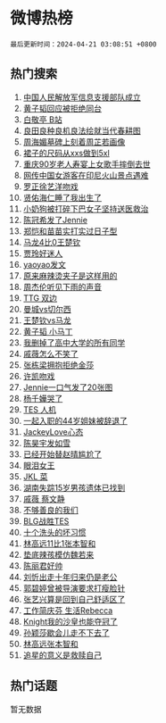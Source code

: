 # 微博热榜

`最后更新时间：2024-04-21 03:08:51 +0800`

## 热门搜索

1. [中国人民解放军信息支援部队成立](https://m.weibo.cn/search?containerid=100103type%3D1%26t%3D10%26q%3D%23%E4%B8%AD%E5%9B%BD%E4%BA%BA%E6%B0%91%E8%A7%A3%E6%94%BE%E5%86%9B%E4%BF%A1%E6%81%AF%E6%94%AF%E6%8F%B4%E9%83%A8%E9%98%9F%E6%88%90%E7%AB%8B%23&stream_entry_id=51&isnewpage=1&extparam=seat%3D1%26q%3D%2523%25E4%25B8%25AD%25E5%259B%25BD%25E4%25BA%25BA%25E6%25B0%2591%25E8%25A7%25A3%25E6%2594%25BE%25E5%2586%259B%25E4%25BF%25A1%25E6%2581%25AF%25E6%2594%25AF%25E6%258F%25B4%25E9%2583%25A8%25E9%2598%259F%25E6%2588%2590%25E7%25AB%258B%2523%26c_type%3D51%26dgr%3D0%26cate%3D10103%26pos%3D0%26filter_type%3Drealtimehot%26stream_entry_id%3D51%26display_time%3D1713640130%26pre_seqid%3D17136401305760213996)
1. [黄子韬回应被拒绝同台](https://m.weibo.cn/search?containerid=100103type%3D1%26t%3D10%26q%3D%23%E9%BB%84%E5%AD%90%E9%9F%AC%E5%9B%9E%E5%BA%94%E8%A2%AB%E6%8B%92%E7%BB%9D%E5%90%8C%E5%8F%B0%23&stream_entry_id=31&isnewpage=1&extparam=seat%3D1%26q%3D%2523%25E9%25BB%2584%25E5%25AD%2590%25E9%259F%25AC%25E5%259B%259E%25E5%25BA%2594%25E8%25A2%25AB%25E6%258B%2592%25E7%25BB%259D%25E5%2590%258C%25E5%258F%25B0%2523%26c_type%3D31%26band_rank%3D1%26cate%3D5001%26flag%3D2%26filter_type%3Drealtimehot%26stream_entry_id%3D31%26pos%3D0%26realpos%3D1%26dgr%3D0%26lcate%3D5001%26display_time%3D1713640130%26pre_seqid%3D17136401305760213996)
1. [白敬亭 B站](https://m.weibo.cn/search?containerid=100103type%3D1%26t%3D10%26q%3D%E7%99%BD%E6%95%AC%E4%BA%AD+B%E7%AB%99&stream_entry_id=31&isnewpage=1&extparam=seat%3D1%26q%3D%25E7%2599%25BD%25E6%2595%25AC%25E4%25BA%25AD%2520B%25E7%25AB%2599%26c_type%3D31%26band_rank%3D2%26cate%3D5001%26flag%3D2%26filter_type%3Drealtimehot%26stream_entry_id%3D31%26pos%3D1%26realpos%3D2%26dgr%3D0%26lcate%3D5001%26display_time%3D1713640130%26pre_seqid%3D17136401305760213996)
1. [良田良种良机良法绘就当代春耕图](https://m.weibo.cn/search?containerid=100103type%3D1%26t%3D10%26q%3D%23%E8%89%AF%E7%94%B0%E8%89%AF%E7%A7%8D%E8%89%AF%E6%9C%BA%E8%89%AF%E6%B3%95%E7%BB%98%E5%B0%B1%E5%BD%93%E4%BB%A3%E6%98%A5%E8%80%95%E5%9B%BE%23&stream_entry_id=31&isnewpage=1&extparam=seat%3D1%26q%3D%2523%25E8%2589%25AF%25E7%2594%25B0%25E8%2589%25AF%25E7%25A7%258D%25E8%2589%25AF%25E6%259C%25BA%25E8%2589%25AF%25E6%25B3%2595%25E7%25BB%2598%25E5%25B0%25B1%25E5%25BD%2593%25E4%25BB%25A3%25E6%2598%25A5%25E8%2580%2595%25E5%259B%25BE%2523%26c_type%3D31%26band_rank%3D3%26cate%3D5001%26flag%3D0%26filter_type%3Drealtimehot%26stream_entry_id%3D31%26pos%3D2%26realpos%3D3%26dgr%3D0%26lcate%3D5001%26display_time%3D1713640130%26pre_seqid%3D17136401305760213996)
1. [周海媚墓碑上刻着周芷若画像](https://m.weibo.cn/search?containerid=100103type%3D1%26t%3D10%26q%3D%23%E5%91%A8%E6%B5%B7%E5%AA%9A%E5%A2%93%E7%A2%91%E4%B8%8A%E5%88%BB%E7%9D%80%E5%91%A8%E8%8A%B7%E8%8B%A5%E7%94%BB%E5%83%8F%23&stream_entry_id=31&isnewpage=1&extparam=seat%3D1%26q%3D%2523%25E5%2591%25A8%25E6%25B5%25B7%25E5%25AA%259A%25E5%25A2%2593%25E7%25A2%2591%25E4%25B8%258A%25E5%2588%25BB%25E7%259D%2580%25E5%2591%25A8%25E8%258A%25B7%25E8%258B%25A5%25E7%2594%25BB%25E5%2583%258F%2523%26c_type%3D31%26band_rank%3D4%26cate%3D5001%26flag%3D2%26filter_type%3Drealtimehot%26stream_entry_id%3D31%26pos%3D3%26realpos%3D4%26dgr%3D0%26lcate%3D5001%26display_time%3D1713640130%26pre_seqid%3D17136401305760213996)
1. [裙子的尺码从xxs做到5xl](https://m.weibo.cn/search?containerid=100103type%3D1%26t%3D10%26q%3D%E8%A3%99%E5%AD%90%E7%9A%84%E5%B0%BA%E7%A0%81%E4%BB%8Exxs%E5%81%9A%E5%88%B05xl&stream_entry_id=31&isnewpage=1&extparam=seat%3D1%26q%3D%25E8%25A3%2599%25E5%25AD%2590%25E7%259A%2584%25E5%25B0%25BA%25E7%25A0%2581%25E4%25BB%258Exxs%25E5%2581%259A%25E5%2588%25B05xl%26c_type%3D31%26band_rank%3D5%26cate%3D5001%26flag%3D2%26filter_type%3Drealtimehot%26stream_entry_id%3D31%26pos%3D4%26realpos%3D5%26dgr%3D0%26lcate%3D5001%26display_time%3D1713640130%26pre_seqid%3D17136401305760213996)
1. [重庆90岁老人寿宴上女歌手摔倒去世](https://m.weibo.cn/search?containerid=100103type%3D1%26t%3D10%26q%3D%23%E9%87%8D%E5%BA%8690%E5%B2%81%E8%80%81%E4%BA%BA%E5%AF%BF%E5%AE%B4%E4%B8%8A%E5%A5%B3%E6%AD%8C%E6%89%8B%E6%91%94%E5%80%92%E5%8E%BB%E4%B8%96%23&stream_entry_id=31&isnewpage=1&extparam=seat%3D1%26q%3D%2523%25E9%2587%258D%25E5%25BA%258690%25E5%25B2%2581%25E8%2580%2581%25E4%25BA%25BA%25E5%25AF%25BF%25E5%25AE%25B4%25E4%25B8%258A%25E5%25A5%25B3%25E6%25AD%258C%25E6%2589%258B%25E6%2591%2594%25E5%2580%2592%25E5%258E%25BB%25E4%25B8%2596%2523%26c_type%3D31%26band_rank%3D6%26cate%3D5001%26flag%3D2%26filter_type%3Drealtimehot%26stream_entry_id%3D31%26pos%3D5%26realpos%3D6%26dgr%3D0%26lcate%3D5001%26display_time%3D1713640130%26pre_seqid%3D17136401305760213996)
1. [网传中国女游客在印尼火山景点遇难](https://m.weibo.cn/search?containerid=100103type%3D1%26t%3D10%26q%3D%23%E7%BD%91%E4%BC%A0%E4%B8%AD%E5%9B%BD%E5%A5%B3%E6%B8%B8%E5%AE%A2%E5%9C%A8%E5%8D%B0%E5%B0%BC%E7%81%AB%E5%B1%B1%E6%99%AF%E7%82%B9%E9%81%87%E9%9A%BE%23&stream_entry_id=31&isnewpage=1&extparam=seat%3D1%26q%3D%2523%25E7%25BD%2591%25E4%25BC%25A0%25E4%25B8%25AD%25E5%259B%25BD%25E5%25A5%25B3%25E6%25B8%25B8%25E5%25AE%25A2%25E5%259C%25A8%25E5%258D%25B0%25E5%25B0%25BC%25E7%2581%25AB%25E5%25B1%25B1%25E6%2599%25AF%25E7%2582%25B9%25E9%2581%2587%25E9%259A%25BE%2523%26c_type%3D31%26band_rank%3D7%26cate%3D5001%26flag%3D0%26filter_type%3Drealtimehot%26stream_entry_id%3D31%26pos%3D6%26realpos%3D7%26dgr%3D0%26lcate%3D5001%26display_time%3D1713640130%26pre_seqid%3D17136401305760213996)
1. [罗正徐艺洋吻戏](https://m.weibo.cn/search?containerid=100103type%3D1%26t%3D10%26q%3D%23%E7%BD%97%E6%AD%A3%E5%BE%90%E8%89%BA%E6%B4%8B%E5%90%BB%E6%88%8F%23&stream_entry_id=31&isnewpage=1&extparam=seat%3D1%26q%3D%2523%25E7%25BD%2597%25E6%25AD%25A3%25E5%25BE%2590%25E8%2589%25BA%25E6%25B4%258B%25E5%2590%25BB%25E6%2588%258F%2523%26c_type%3D31%26band_rank%3D8%26cate%3D5001%26flag%3D2%26filter_type%3Drealtimehot%26stream_entry_id%3D31%26pos%3D7%26realpos%3D8%26dgr%3D0%26lcate%3D5001%26display_time%3D1713640130%26pre_seqid%3D17136401305760213996)
1. [贤佑海仁睡了我出生了](https://m.weibo.cn/search?containerid=100103type%3D1%26t%3D10%26q%3D%23%E8%B4%A4%E4%BD%91%E6%B5%B7%E4%BB%81%E7%9D%A1%E4%BA%86%E6%88%91%E5%87%BA%E7%94%9F%E4%BA%86%23&stream_entry_id=31&isnewpage=1&extparam=seat%3D1%26q%3D%2523%25E8%25B4%25A4%25E4%25BD%2591%25E6%25B5%25B7%25E4%25BB%2581%25E7%259D%25A1%25E4%25BA%2586%25E6%2588%2591%25E5%2587%25BA%25E7%2594%259F%25E4%25BA%2586%2523%26c_type%3D31%26band_rank%3D9%26cate%3D5001%26flag%3D0%26filter_type%3Drealtimehot%26stream_entry_id%3D31%26pos%3D8%26realpos%3D9%26dgr%3D0%26lcate%3D5001%26display_time%3D1713640130%26pre_seqid%3D17136401305760213996)
1. [小奶狗被打碎下巴女子坚持送医救治](https://m.weibo.cn/search?containerid=100103type%3D1%26t%3D10%26q%3D%23%E5%B0%8F%E5%A5%B6%E7%8B%97%E8%A2%AB%E6%89%93%E7%A2%8E%E4%B8%8B%E5%B7%B4%E5%A5%B3%E5%AD%90%E5%9D%9A%E6%8C%81%E9%80%81%E5%8C%BB%E6%95%91%E6%B2%BB%23&stream_entry_id=31&isnewpage=1&extparam=seat%3D1%26q%3D%2523%25E5%25B0%258F%25E5%25A5%25B6%25E7%258B%2597%25E8%25A2%25AB%25E6%2589%2593%25E7%25A2%258E%25E4%25B8%258B%25E5%25B7%25B4%25E5%25A5%25B3%25E5%25AD%2590%25E5%259D%259A%25E6%258C%2581%25E9%2580%2581%25E5%258C%25BB%25E6%2595%2591%25E6%25B2%25BB%2523%26c_type%3D31%26band_rank%3D10%26cate%3D5001%26flag%3D32768%26filter_type%3Drealtimehot%26stream_entry_id%3D31%26pos%3D9%26realpos%3D10%26dgr%3D0%26lcate%3D5001%26display_time%3D1713640130%26pre_seqid%3D17136401305760213996)
1. [陈冠希发了Jennie](https://m.weibo.cn/search?containerid=100103type%3D1%26t%3D10%26q%3D%23%E9%99%88%E5%86%A0%E5%B8%8C%E5%8F%91%E4%BA%86Jennie%23&stream_entry_id=31&isnewpage=1&extparam=seat%3D1%26q%3D%2523%25E9%2599%2588%25E5%2586%25A0%25E5%25B8%258C%25E5%258F%2591%25E4%25BA%2586Jennie%2523%26c_type%3D31%26band_rank%3D11%26cate%3D5001%26flag%3D2%26filter_type%3Drealtimehot%26stream_entry_id%3D31%26pos%3D10%26realpos%3D11%26dgr%3D0%26lcate%3D5001%26display_time%3D1713640130%26pre_seqid%3D17136401305760213996)
1. [郑恺和苗苗实打实过日子型](https://m.weibo.cn/search?containerid=100103type%3D1%26t%3D10%26q%3D%23%E9%83%91%E6%81%BA%E5%92%8C%E8%8B%97%E8%8B%97%E5%AE%9E%E6%89%93%E5%AE%9E%E8%BF%87%E6%97%A5%E5%AD%90%E5%9E%8B%23&stream_entry_id=31&isnewpage=1&extparam=seat%3D1%26q%3D%2523%25E9%2583%2591%25E6%2581%25BA%25E5%2592%258C%25E8%258B%2597%25E8%258B%2597%25E5%25AE%259E%25E6%2589%2593%25E5%25AE%259E%25E8%25BF%2587%25E6%2597%25A5%25E5%25AD%2590%25E5%259E%258B%2523%26c_type%3D31%26band_rank%3D12%26cate%3D5001%26flag%3D2%26filter_type%3Drealtimehot%26stream_entry_id%3D31%26pos%3D11%26realpos%3D12%26dgr%3D0%26lcate%3D5001%26display_time%3D1713640130%26pre_seqid%3D17136401305760213996)
1. [马龙4比0王楚钦](https://m.weibo.cn/search?containerid=100103type%3D1%26t%3D10%26q%3D%23%E9%A9%AC%E9%BE%994%E6%AF%940%E7%8E%8B%E6%A5%9A%E9%92%A6%23&stream_entry_id=31&isnewpage=1&extparam=seat%3D1%26q%3D%2523%25E9%25A9%25AC%25E9%25BE%25994%25E6%25AF%25940%25E7%258E%258B%25E6%25A5%259A%25E9%2592%25A6%2523%26c_type%3D31%26band_rank%3D13%26cate%3D5001%26flag%3D0%26filter_type%3Drealtimehot%26stream_entry_id%3D31%26pos%3D12%26realpos%3D13%26dgr%3D0%26lcate%3D5001%26display_time%3D1713640130%26pre_seqid%3D17136401305760213996)
1. [贾玲好迷人](https://m.weibo.cn/search?containerid=100103type%3D1%26t%3D10%26q%3D%E8%B4%BE%E7%8E%B2%E5%A5%BD%E8%BF%B7%E4%BA%BA&stream_entry_id=31&isnewpage=1&extparam=seat%3D1%26q%3D%25E8%25B4%25BE%25E7%258E%25B2%25E5%25A5%25BD%25E8%25BF%25B7%25E4%25BA%25BA%26c_type%3D31%26band_rank%3D14%26cate%3D5001%26flag%3D2%26filter_type%3Drealtimehot%26stream_entry_id%3D31%26pos%3D13%26realpos%3D14%26dgr%3D0%26lcate%3D5001%26display_time%3D1713640130%26pre_seqid%3D17136401305760213996)
1. [yaoyao发文](https://m.weibo.cn/search?containerid=100103type%3D1%26t%3D10%26q%3Dyaoyao%E5%8F%91%E6%96%87&stream_entry_id=31&isnewpage=1&extparam=seat%3D1%26q%3Dyaoyao%25E5%258F%2591%25E6%2596%2587%26c_type%3D31%26band_rank%3D15%26cate%3D5001%26flag%3D0%26filter_type%3Drealtimehot%26stream_entry_id%3D31%26pos%3D14%26realpos%3D15%26dgr%3D0%26lcate%3D5001%26display_time%3D1713640130%26pre_seqid%3D17136401305760213996)
1. [原来麻辣烫夹子是这样用的](https://m.weibo.cn/search?containerid=100103type%3D1%26t%3D10%26q%3D%23%E5%8E%9F%E6%9D%A5%E9%BA%BB%E8%BE%A3%E7%83%AB%E5%A4%B9%E5%AD%90%E6%98%AF%E8%BF%99%E6%A0%B7%E7%94%A8%E7%9A%84%23&stream_entry_id=31&isnewpage=1&extparam=seat%3D1%26q%3D%2523%25E5%258E%259F%25E6%259D%25A5%25E9%25BA%25BB%25E8%25BE%25A3%25E7%2583%25AB%25E5%25A4%25B9%25E5%25AD%2590%25E6%2598%25AF%25E8%25BF%2599%25E6%25A0%25B7%25E7%2594%25A8%25E7%259A%2584%2523%26c_type%3D31%26band_rank%3D16%26cate%3D5001%26flag%3D2%26filter_type%3Drealtimehot%26stream_entry_id%3D31%26pos%3D15%26realpos%3D16%26dgr%3D0%26lcate%3D5001%26display_time%3D1713640130%26pre_seqid%3D17136401305760213996)
1. [周杰伦听见下雨的声音](https://m.weibo.cn/search?containerid=100103type%3D1%26t%3D10%26q%3D%E5%91%A8%E6%9D%B0%E4%BC%A6%E5%90%AC%E8%A7%81%E4%B8%8B%E9%9B%A8%E7%9A%84%E5%A3%B0%E9%9F%B3&stream_entry_id=31&isnewpage=1&extparam=seat%3D1%26q%3D%25E5%2591%25A8%25E6%259D%25B0%25E4%25BC%25A6%25E5%2590%25AC%25E8%25A7%2581%25E4%25B8%258B%25E9%259B%25A8%25E7%259A%2584%25E5%25A3%25B0%25E9%259F%25B3%26c_type%3D31%26band_rank%3D17%26cate%3D5001%26flag%3D0%26filter_type%3Drealtimehot%26stream_entry_id%3D31%26pos%3D16%26realpos%3D17%26dgr%3D0%26lcate%3D5001%26display_time%3D1713640130%26pre_seqid%3D17136401305760213996)
1. [TTG 双边](https://m.weibo.cn/search?containerid=100103type%3D1%26t%3D10%26q%3DTTG+%E5%8F%8C%E8%BE%B9&stream_entry_id=31&isnewpage=1&extparam=seat%3D1%26q%3DTTG%2520%25E5%258F%258C%25E8%25BE%25B9%26c_type%3D31%26band_rank%3D18%26cate%3D5001%26flag%3D0%26filter_type%3Drealtimehot%26stream_entry_id%3D31%26pos%3D17%26realpos%3D18%26dgr%3D0%26lcate%3D5001%26display_time%3D1713640130%26pre_seqid%3D17136401305760213996)
1. [曼城vs切尔西](https://m.weibo.cn/search?containerid=100103type%3D1%26t%3D10%26q%3D%23%E6%9B%BC%E5%9F%8Evs%E5%88%87%E5%B0%94%E8%A5%BF%23&stream_entry_id=31&isnewpage=1&extparam=seat%3D1%26q%3D%2523%25E6%259B%25BC%25E5%259F%258Evs%25E5%2588%2587%25E5%25B0%2594%25E8%25A5%25BF%2523%26c_type%3D31%26band_rank%3D19%26cate%3D5001%26flag%3D0%26filter_type%3Drealtimehot%26stream_entry_id%3D31%26pos%3D18%26realpos%3D19%26dgr%3D0%26lcate%3D5001%26display_time%3D1713640130%26pre_seqid%3D17136401305760213996)
1. [王楚钦vs马龙](https://m.weibo.cn/search?containerid=100103type%3D1%26t%3D10%26q%3D%23%E7%8E%8B%E6%A5%9A%E9%92%A6vs%E9%A9%AC%E9%BE%99%23&stream_entry_id=31&isnewpage=1&extparam=seat%3D1%26q%3D%2523%25E7%258E%258B%25E6%25A5%259A%25E9%2592%25A6vs%25E9%25A9%25AC%25E9%25BE%2599%2523%26c_type%3D31%26band_rank%3D20%26cate%3D5001%26flag%3D0%26filter_type%3Drealtimehot%26stream_entry_id%3D31%26pos%3D19%26realpos%3D20%26dgr%3D0%26lcate%3D5001%26display_time%3D1713640130%26pre_seqid%3D17136401305760213996)
1. [黄子韬 小马丁](https://m.weibo.cn/search?containerid=100103type%3D1%26t%3D10%26q%3D%E9%BB%84%E5%AD%90%E9%9F%AC+%E5%B0%8F%E9%A9%AC%E4%B8%81&stream_entry_id=31&isnewpage=1&extparam=seat%3D1%26q%3D%25E9%25BB%2584%25E5%25AD%2590%25E9%259F%25AC%2520%25E5%25B0%258F%25E9%25A9%25AC%25E4%25B8%2581%26c_type%3D31%26band_rank%3D21%26cate%3D5001%26flag%3D2%26filter_type%3Drealtimehot%26stream_entry_id%3D31%26pos%3D20%26realpos%3D21%26dgr%3D0%26lcate%3D5001%26display_time%3D1713640130%26pre_seqid%3D17136401305760213996)
1. [我删掉了高中大学的所有同学](https://m.weibo.cn/search?containerid=100103type%3D1%26t%3D10%26q%3D%23%E6%88%91%E5%88%A0%E6%8E%89%E4%BA%86%E9%AB%98%E4%B8%AD%E5%A4%A7%E5%AD%A6%E7%9A%84%E6%89%80%E6%9C%89%E5%90%8C%E5%AD%A6%23&stream_entry_id=31&isnewpage=1&extparam=seat%3D1%26q%3D%2523%25E6%2588%2591%25E5%2588%25A0%25E6%258E%2589%25E4%25BA%2586%25E9%25AB%2598%25E4%25B8%25AD%25E5%25A4%25A7%25E5%25AD%25A6%25E7%259A%2584%25E6%2589%2580%25E6%259C%2589%25E5%2590%258C%25E5%25AD%25A6%2523%26c_type%3D31%26band_rank%3D22%26cate%3D5001%26flag%3D0%26filter_type%3Drealtimehot%26stream_entry_id%3D31%26pos%3D21%26realpos%3D22%26dgr%3D0%26lcate%3D5001%26display_time%3D1713640130%26pre_seqid%3D17136401305760213996)
1. [戚薇怎么不笑了](https://m.weibo.cn/search?containerid=100103type%3D1%26t%3D10%26q%3D%23%E6%88%9A%E8%96%87%E6%80%8E%E4%B9%88%E4%B8%8D%E7%AC%91%E4%BA%86%23&stream_entry_id=31&isnewpage=1&extparam=seat%3D1%26q%3D%2523%25E6%2588%259A%25E8%2596%2587%25E6%2580%258E%25E4%25B9%2588%25E4%25B8%258D%25E7%25AC%2591%25E4%25BA%2586%2523%26c_type%3D31%26band_rank%3D23%26cate%3D5001%26flag%3D1%26filter_type%3Drealtimehot%26stream_entry_id%3D31%26pos%3D22%26realpos%3D23%26dgr%3D0%26lcate%3D5001%26display_time%3D1713640130%26pre_seqid%3D17136401305760213996)
1. [张栋梁拥抱拒绝金莎](https://m.weibo.cn/search?containerid=100103type%3D1%26t%3D10%26q%3D%23%E5%BC%A0%E6%A0%8B%E6%A2%81%E6%8B%A5%E6%8A%B1%E6%8B%92%E7%BB%9D%E9%87%91%E8%8E%8E%23&stream_entry_id=31&isnewpage=1&extparam=seat%3D1%26q%3D%2523%25E5%25BC%25A0%25E6%25A0%258B%25E6%25A2%2581%25E6%258B%25A5%25E6%258A%25B1%25E6%258B%2592%25E7%25BB%259D%25E9%2587%2591%25E8%258E%258E%2523%26c_type%3D31%26band_rank%3D24%26cate%3D5001%26flag%3D0%26filter_type%3Drealtimehot%26stream_entry_id%3D31%26pos%3D23%26realpos%3D24%26dgr%3D0%26lcate%3D5001%26display_time%3D1713640130%26pre_seqid%3D17136401305760213996)
1. [许凯吻戏](https://m.weibo.cn/search?containerid=100103type%3D1%26t%3D10%26q%3D%E8%AE%B8%E5%87%AF%E5%90%BB%E6%88%8F&stream_entry_id=31&isnewpage=1&extparam=seat%3D1%26q%3D%25E8%25AE%25B8%25E5%2587%25AF%25E5%2590%25BB%25E6%2588%258F%26c_type%3D31%26band_rank%3D25%26cate%3D5001%26flag%3D0%26filter_type%3Drealtimehot%26stream_entry_id%3D31%26pos%3D24%26realpos%3D25%26dgr%3D0%26lcate%3D5001%26display_time%3D1713640130%26pre_seqid%3D17136401305760213996)
1. [Jennie一口气发了20张图](https://m.weibo.cn/search?containerid=100103type%3D1%26t%3D10%26q%3D%23Jennie%E4%B8%80%E5%8F%A3%E6%B0%94%E5%8F%91%E4%BA%8620%E5%BC%A0%E5%9B%BE%23&stream_entry_id=31&isnewpage=1&extparam=seat%3D1%26q%3D%2523Jennie%25E4%25B8%2580%25E5%258F%25A3%25E6%25B0%2594%25E5%258F%2591%25E4%25BA%258620%25E5%25BC%25A0%25E5%259B%25BE%2523%26c_type%3D31%26band_rank%3D26%26cate%3D5001%26flag%3D0%26filter_type%3Drealtimehot%26stream_entry_id%3D31%26pos%3D25%26realpos%3D26%26dgr%3D0%26lcate%3D5001%26display_time%3D1713640130%26pre_seqid%3D17136401305760213996)
1. [杨千嬅哭了](https://m.weibo.cn/search?containerid=100103type%3D1%26t%3D10%26q%3D%E6%9D%A8%E5%8D%83%E5%AC%85%E5%93%AD%E4%BA%86&stream_entry_id=31&isnewpage=1&extparam=seat%3D1%26q%3D%25E6%259D%25A8%25E5%258D%2583%25E5%25AC%2585%25E5%2593%25AD%25E4%25BA%2586%26c_type%3D31%26band_rank%3D27%26cate%3D5001%26flag%3D0%26filter_type%3Drealtimehot%26stream_entry_id%3D31%26pos%3D26%26realpos%3D27%26dgr%3D0%26lcate%3D5001%26display_time%3D1713640130%26pre_seqid%3D17136401305760213996)
1. [TES 人机](https://m.weibo.cn/search?containerid=100103type%3D1%26t%3D10%26q%3DTES+%E4%BA%BA%E6%9C%BA&stream_entry_id=31&isnewpage=1&extparam=seat%3D1%26q%3DTES%2520%25E4%25BA%25BA%25E6%259C%25BA%26c_type%3D31%26band_rank%3D28%26cate%3D5001%26flag%3D0%26filter_type%3Drealtimehot%26stream_entry_id%3D31%26pos%3D27%26realpos%3D28%26dgr%3D0%26lcate%3D5001%26display_time%3D1713640130%26pre_seqid%3D17136401305760213996)
1. [一起入职的44岁姐妹被辞退了](https://m.weibo.cn/search?containerid=100103type%3D1%26t%3D10%26q%3D%23%E4%B8%80%E8%B5%B7%E5%85%A5%E8%81%8C%E7%9A%8444%E5%B2%81%E5%A7%90%E5%A6%B9%E8%A2%AB%E8%BE%9E%E9%80%80%E4%BA%86%23&stream_entry_id=31&isnewpage=1&extparam=seat%3D1%26q%3D%2523%25E4%25B8%2580%25E8%25B5%25B7%25E5%2585%25A5%25E8%2581%258C%25E7%259A%258444%25E5%25B2%2581%25E5%25A7%2590%25E5%25A6%25B9%25E8%25A2%25AB%25E8%25BE%259E%25E9%2580%2580%25E4%25BA%2586%2523%26c_type%3D31%26band_rank%3D29%26cate%3D5001%26flag%3D0%26filter_type%3Drealtimehot%26stream_entry_id%3D31%26pos%3D28%26realpos%3D29%26dgr%3D0%26lcate%3D5001%26display_time%3D1713640130%26pre_seqid%3D17136401305760213996)
1. [JackeyLove心态](https://m.weibo.cn/search?containerid=100103type%3D1%26t%3D10%26q%3DJackeyLove%E5%BF%83%E6%80%81&stream_entry_id=31&isnewpage=1&extparam=seat%3D1%26q%3DJackeyLove%25E5%25BF%2583%25E6%2580%2581%26c_type%3D31%26band_rank%3D30%26cate%3D5001%26flag%3D0%26filter_type%3Drealtimehot%26stream_entry_id%3D31%26pos%3D29%26realpos%3D30%26dgr%3D0%26lcate%3D5001%26display_time%3D1713640130%26pre_seqid%3D17136401305760213996)
1. [陈昊宇发如雪](https://m.weibo.cn/search?containerid=100103type%3D1%26t%3D10%26q%3D%E9%99%88%E6%98%8A%E5%AE%87%E5%8F%91%E5%A6%82%E9%9B%AA&stream_entry_id=31&isnewpage=1&extparam=seat%3D1%26q%3D%25E9%2599%2588%25E6%2598%258A%25E5%25AE%2587%25E5%258F%2591%25E5%25A6%2582%25E9%259B%25AA%26c_type%3D31%26band_rank%3D31%26cate%3D5001%26flag%3D0%26filter_type%3Drealtimehot%26stream_entry_id%3D31%26pos%3D30%26realpos%3D31%26dgr%3D0%26lcate%3D5001%26display_time%3D1713640130%26pre_seqid%3D17136401305760213996)
1. [已经开始替赵晴尴尬了](https://m.weibo.cn/search?containerid=100103type%3D1%26t%3D10%26q%3D%23%E5%B7%B2%E7%BB%8F%E5%BC%80%E5%A7%8B%E6%9B%BF%E8%B5%B5%E6%99%B4%E5%B0%B4%E5%B0%AC%E4%BA%86%23&stream_entry_id=31&isnewpage=1&extparam=seat%3D1%26q%3D%2523%25E5%25B7%25B2%25E7%25BB%258F%25E5%25BC%2580%25E5%25A7%258B%25E6%259B%25BF%25E8%25B5%25B5%25E6%2599%25B4%25E5%25B0%25B4%25E5%25B0%25AC%25E4%25BA%2586%2523%26c_type%3D31%26band_rank%3D32%26cate%3D5001%26flag%3D0%26filter_type%3Drealtimehot%26stream_entry_id%3D31%26pos%3D31%26realpos%3D32%26dgr%3D0%26lcate%3D5001%26display_time%3D1713640130%26pre_seqid%3D17136401305760213996)
1. [眼泪女王](https://m.weibo.cn/search?containerid=100103type%3D1%26t%3D10%26q%3D%E7%9C%BC%E6%B3%AA%E5%A5%B3%E7%8E%8B&stream_entry_id=31&isnewpage=1&extparam=seat%3D1%26q%3D%25E7%259C%25BC%25E6%25B3%25AA%25E5%25A5%25B3%25E7%258E%258B%26c_type%3D31%26band_rank%3D33%26cate%3D5001%26flag%3D0%26filter_type%3Drealtimehot%26stream_entry_id%3D31%26pos%3D32%26realpos%3D33%26dgr%3D0%26lcate%3D5001%26display_time%3D1713640130%26pre_seqid%3D17136401305760213996)
1. [JKL 菜](https://m.weibo.cn/search?containerid=100103type%3D1%26t%3D10%26q%3DJKL+%E8%8F%9C&stream_entry_id=31&isnewpage=1&extparam=seat%3D1%26q%3DJKL%2520%25E8%258F%259C%26c_type%3D31%26band_rank%3D34%26cate%3D5001%26flag%3D0%26filter_type%3Drealtimehot%26stream_entry_id%3D31%26pos%3D33%26realpos%3D34%26dgr%3D0%26lcate%3D5001%26display_time%3D1713640130%26pre_seqid%3D17136401305760213996)
1. [湖南失踪15岁男孩遗体已找到](https://m.weibo.cn/search?containerid=100103type%3D1%26t%3D10%26q%3D%23%E6%B9%96%E5%8D%97%E5%A4%B1%E8%B8%AA15%E5%B2%81%E7%94%B7%E5%AD%A9%E9%81%97%E4%BD%93%E5%B7%B2%E6%89%BE%E5%88%B0%23&stream_entry_id=31&isnewpage=1&extparam=seat%3D1%26q%3D%2523%25E6%25B9%2596%25E5%258D%2597%25E5%25A4%25B1%25E8%25B8%25AA15%25E5%25B2%2581%25E7%2594%25B7%25E5%25AD%25A9%25E9%2581%2597%25E4%25BD%2593%25E5%25B7%25B2%25E6%2589%25BE%25E5%2588%25B0%2523%26c_type%3D31%26band_rank%3D35%26cate%3D5001%26flag%3D0%26filter_type%3Drealtimehot%26stream_entry_id%3D31%26pos%3D34%26realpos%3D35%26dgr%3D0%26lcate%3D5001%26display_time%3D1713640130%26pre_seqid%3D17136401305760213996)
1. [戚薇 蔡文静](https://m.weibo.cn/search?containerid=100103type%3D1%26t%3D10%26q%3D%E6%88%9A%E8%96%87+%E8%94%A1%E6%96%87%E9%9D%99&stream_entry_id=31&isnewpage=1&extparam=seat%3D1%26q%3D%25E6%2588%259A%25E8%2596%2587%2520%25E8%2594%25A1%25E6%2596%2587%25E9%259D%2599%26c_type%3D31%26band_rank%3D36%26cate%3D5001%26flag%3D0%26filter_type%3Drealtimehot%26stream_entry_id%3D31%26pos%3D35%26realpos%3D36%26dgr%3D0%26lcate%3D5001%26display_time%3D1713640130%26pre_seqid%3D17136401305760213996)
1. [不够善良的我们](https://m.weibo.cn/search?containerid=100103type%3D1%26t%3D10%26q%3D%E4%B8%8D%E5%A4%9F%E5%96%84%E8%89%AF%E7%9A%84%E6%88%91%E4%BB%AC&stream_entry_id=31&isnewpage=1&extparam=seat%3D1%26q%3D%25E4%25B8%258D%25E5%25A4%259F%25E5%2596%2584%25E8%2589%25AF%25E7%259A%2584%25E6%2588%2591%25E4%25BB%25AC%26c_type%3D31%26band_rank%3D37%26cate%3D5001%26flag%3D0%26filter_type%3Drealtimehot%26stream_entry_id%3D31%26pos%3D36%26realpos%3D37%26dgr%3D0%26lcate%3D5001%26display_time%3D1713640130%26pre_seqid%3D17136401305760213996)
1. [BLG战胜TES](https://m.weibo.cn/search?containerid=100103type%3D1%26t%3D10%26q%3D%23BLG%E6%88%98%E8%83%9CTES%23&stream_entry_id=31&isnewpage=1&extparam=seat%3D1%26q%3D%2523BLG%25E6%2588%2598%25E8%2583%259CTES%2523%26c_type%3D31%26band_rank%3D38%26cate%3D5001%26flag%3D0%26filter_type%3Drealtimehot%26stream_entry_id%3D31%26pos%3D37%26realpos%3D38%26dgr%3D0%26lcate%3D5001%26display_time%3D1713640130%26pre_seqid%3D17136401305760213996)
1. [十个洗头的坏习惯](https://m.weibo.cn/search?containerid=100103type%3D1%26t%3D10%26q%3D%23%E5%8D%81%E4%B8%AA%E6%B4%97%E5%A4%B4%E7%9A%84%E5%9D%8F%E4%B9%A0%E6%83%AF%23&stream_entry_id=31&isnewpage=1&extparam=seat%3D1%26q%3D%2523%25E5%258D%2581%25E4%25B8%25AA%25E6%25B4%2597%25E5%25A4%25B4%25E7%259A%2584%25E5%259D%258F%25E4%25B9%25A0%25E6%2583%25AF%2523%26c_type%3D31%26band_rank%3D39%26cate%3D5001%26flag%3D0%26filter_type%3Drealtimehot%26stream_entry_id%3D31%26pos%3D38%26realpos%3D39%26dgr%3D0%26lcate%3D5001%26display_time%3D1713640130%26pre_seqid%3D17136401305760213996)
1. [林高远11比1张本智和](https://m.weibo.cn/search?containerid=100103type%3D1%26t%3D10%26q%3D%23%E6%9E%97%E9%AB%98%E8%BF%9C11%E6%AF%941%E5%BC%A0%E6%9C%AC%E6%99%BA%E5%92%8C%23&stream_entry_id=31&isnewpage=1&extparam=seat%3D1%26q%3D%2523%25E6%259E%2597%25E9%25AB%2598%25E8%25BF%259C11%25E6%25AF%25941%25E5%25BC%25A0%25E6%259C%25AC%25E6%2599%25BA%25E5%2592%258C%2523%26c_type%3D31%26band_rank%3D40%26cate%3D5001%26flag%3D0%26filter_type%3Drealtimehot%26stream_entry_id%3D31%26pos%3D39%26realpos%3D40%26dgr%3D0%26lcate%3D5001%26display_time%3D1713640130%26pre_seqid%3D17136401305760213996)
1. [垫底辣孩模仿魏若来](https://m.weibo.cn/search?containerid=100103type%3D1%26t%3D10%26q%3D%23%E5%9E%AB%E5%BA%95%E8%BE%A3%E5%AD%A9%E6%A8%A1%E4%BB%BF%E9%AD%8F%E8%8B%A5%E6%9D%A5%23&stream_entry_id=31&isnewpage=1&extparam=seat%3D1%26q%3D%2523%25E5%259E%25AB%25E5%25BA%2595%25E8%25BE%25A3%25E5%25AD%25A9%25E6%25A8%25A1%25E4%25BB%25BF%25E9%25AD%258F%25E8%258B%25A5%25E6%259D%25A5%2523%26c_type%3D31%26band_rank%3D41%26cate%3D5001%26flag%3D0%26filter_type%3Drealtimehot%26stream_entry_id%3D31%26pos%3D40%26realpos%3D41%26dgr%3D0%26lcate%3D5001%26display_time%3D1713640130%26pre_seqid%3D17136401305760213996)
1. [陈丽君好帅](https://m.weibo.cn/search?containerid=100103type%3D1%26t%3D10%26q%3D%E9%99%88%E4%B8%BD%E5%90%9B%E5%A5%BD%E5%B8%85&stream_entry_id=31&isnewpage=1&extparam=seat%3D1%26q%3D%25E9%2599%2588%25E4%25B8%25BD%25E5%2590%259B%25E5%25A5%25BD%25E5%25B8%2585%26c_type%3D31%26band_rank%3D42%26cate%3D5001%26flag%3D0%26filter_type%3Drealtimehot%26stream_entry_id%3D31%26pos%3D41%26realpos%3D42%26dgr%3D0%26lcate%3D5001%26display_time%3D1713640130%26pre_seqid%3D17136401305760213996)
1. [刘忻出走十年归来仍是老公](https://m.weibo.cn/search?containerid=100103type%3D1%26t%3D10%26q%3D%E5%88%98%E5%BF%BB%E5%87%BA%E8%B5%B0%E5%8D%81%E5%B9%B4%E5%BD%92%E6%9D%A5%E4%BB%8D%E6%98%AF%E8%80%81%E5%85%AC&stream_entry_id=31&isnewpage=1&extparam=seat%3D1%26q%3D%25E5%2588%2598%25E5%25BF%25BB%25E5%2587%25BA%25E8%25B5%25B0%25E5%258D%2581%25E5%25B9%25B4%25E5%25BD%2592%25E6%259D%25A5%25E4%25BB%258D%25E6%2598%25AF%25E8%2580%2581%25E5%2585%25AC%26c_type%3D31%26band_rank%3D43%26cate%3D5001%26flag%3D0%26filter_type%3Drealtimehot%26stream_entry_id%3D31%26pos%3D42%26realpos%3D43%26dgr%3D0%26lcate%3D5001%26display_time%3D1713640130%26pre_seqid%3D17136401305760213996)
1. [郭碧婷曾被导演要求打瘦脸针](https://m.weibo.cn/search?containerid=100103type%3D1%26t%3D10%26q%3D%23%E9%83%AD%E7%A2%A7%E5%A9%B7%E6%9B%BE%E8%A2%AB%E5%AF%BC%E6%BC%94%E8%A6%81%E6%B1%82%E6%89%93%E7%98%A6%E8%84%B8%E9%92%88%23&stream_entry_id=31&isnewpage=1&extparam=seat%3D1%26q%3D%2523%25E9%2583%25AD%25E7%25A2%25A7%25E5%25A9%25B7%25E6%259B%25BE%25E8%25A2%25AB%25E5%25AF%25BC%25E6%25BC%2594%25E8%25A6%2581%25E6%25B1%2582%25E6%2589%2593%25E7%2598%25A6%25E8%2584%25B8%25E9%2592%2588%2523%26c_type%3D31%26band_rank%3D44%26cate%3D5001%26flag%3D0%26filter_type%3Drealtimehot%26stream_entry_id%3D31%26pos%3D43%26realpos%3D44%26dgr%3D0%26lcate%3D5001%26display_time%3D1713640130%26pre_seqid%3D17136401305760213996)
1. [张艺兴算是回到自己舒适区了](https://m.weibo.cn/search?containerid=100103type%3D1%26t%3D10%26q%3D%23%E5%BC%A0%E8%89%BA%E5%85%B4%E7%AE%97%E6%98%AF%E5%9B%9E%E5%88%B0%E8%87%AA%E5%B7%B1%E8%88%92%E9%80%82%E5%8C%BA%E4%BA%86%23&stream_entry_id=31&isnewpage=1&extparam=seat%3D1%26q%3D%2523%25E5%25BC%25A0%25E8%2589%25BA%25E5%2585%25B4%25E7%25AE%2597%25E6%2598%25AF%25E5%259B%259E%25E5%2588%25B0%25E8%2587%25AA%25E5%25B7%25B1%25E8%2588%2592%25E9%2580%2582%25E5%258C%25BA%25E4%25BA%2586%2523%26c_type%3D31%26band_rank%3D45%26cate%3D5001%26flag%3D0%26filter_type%3Drealtimehot%26stream_entry_id%3D31%26pos%3D44%26realpos%3D45%26dgr%3D0%26lcate%3D5001%26display_time%3D1713640130%26pre_seqid%3D17136401305760213996)
1. [工作简庆芬 生活Rebecca](https://m.weibo.cn/search?containerid=100103type%3D1%26t%3D10%26q%3D%E5%B7%A5%E4%BD%9C%E7%AE%80%E5%BA%86%E8%8A%AC+%E7%94%9F%E6%B4%BBRebecca&stream_entry_id=31&isnewpage=1&extparam=seat%3D1%26q%3D%25E5%25B7%25A5%25E4%25BD%259C%25E7%25AE%2580%25E5%25BA%2586%25E8%258A%25AC%2520%25E7%2594%259F%25E6%25B4%25BBRebecca%26c_type%3D31%26band_rank%3D46%26cate%3D5001%26flag%3D1%26filter_type%3Drealtimehot%26stream_entry_id%3D31%26pos%3D45%26realpos%3D46%26dgr%3D0%26lcate%3D5001%26display_time%3D1713640130%26pre_seqid%3D17136401305760213996)
1. [Knight我的沙皇也能夺冠了](https://m.weibo.cn/search?containerid=100103type%3D1%26t%3D10%26q%3DKnight%E6%88%91%E7%9A%84%E6%B2%99%E7%9A%87%E4%B9%9F%E8%83%BD%E5%A4%BA%E5%86%A0%E4%BA%86&stream_entry_id=31&isnewpage=1&extparam=seat%3D1%26q%3DKnight%25E6%2588%2591%25E7%259A%2584%25E6%25B2%2599%25E7%259A%2587%25E4%25B9%259F%25E8%2583%25BD%25E5%25A4%25BA%25E5%2586%25A0%25E4%25BA%2586%26c_type%3D31%26band_rank%3D47%26cate%3D5001%26flag%3D0%26filter_type%3Drealtimehot%26stream_entry_id%3D31%26pos%3D46%26realpos%3D47%26dgr%3D0%26lcate%3D5001%26display_time%3D1713640130%26pre_seqid%3D17136401305760213996)
1. [孙颖莎歇会儿走不下去了](https://m.weibo.cn/search?containerid=100103type%3D1%26t%3D10%26q%3D%23%E5%AD%99%E9%A2%96%E8%8E%8E%E6%AD%87%E4%BC%9A%E5%84%BF%E8%B5%B0%E4%B8%8D%E4%B8%8B%E5%8E%BB%E4%BA%86%23&stream_entry_id=31&isnewpage=1&extparam=seat%3D1%26q%3D%2523%25E5%25AD%2599%25E9%25A2%2596%25E8%258E%258E%25E6%25AD%2587%25E4%25BC%259A%25E5%2584%25BF%25E8%25B5%25B0%25E4%25B8%258D%25E4%25B8%258B%25E5%258E%25BB%25E4%25BA%2586%2523%26c_type%3D31%26band_rank%3D48%26cate%3D5001%26flag%3D0%26filter_type%3Drealtimehot%26stream_entry_id%3D31%26pos%3D47%26realpos%3D48%26dgr%3D0%26lcate%3D5001%26display_time%3D1713640130%26pre_seqid%3D17136401305760213996)
1. [林高远张本智和](https://m.weibo.cn/search?containerid=100103type%3D1%26t%3D10%26q%3D%E6%9E%97%E9%AB%98%E8%BF%9C%E5%BC%A0%E6%9C%AC%E6%99%BA%E5%92%8C&stream_entry_id=31&isnewpage=1&extparam=seat%3D1%26q%3D%25E6%259E%2597%25E9%25AB%2598%25E8%25BF%259C%25E5%25BC%25A0%25E6%259C%25AC%25E6%2599%25BA%25E5%2592%258C%26c_type%3D31%26band_rank%3D49%26cate%3D5001%26flag%3D0%26filter_type%3Drealtimehot%26stream_entry_id%3D31%26pos%3D48%26realpos%3D49%26dgr%3D0%26lcate%3D5001%26display_time%3D1713640130%26pre_seqid%3D17136401305760213996)
1. [追星的意义是救赎自己](https://m.weibo.cn/search?containerid=100103type%3D1%26t%3D10%26q%3D%23%E8%BF%BD%E6%98%9F%E7%9A%84%E6%84%8F%E4%B9%89%E6%98%AF%E6%95%91%E8%B5%8E%E8%87%AA%E5%B7%B1%23&stream_entry_id=31&isnewpage=1&extparam=seat%3D1%26q%3D%2523%25E8%25BF%25BD%25E6%2598%259F%25E7%259A%2584%25E6%2584%258F%25E4%25B9%2589%25E6%2598%25AF%25E6%2595%2591%25E8%25B5%258E%25E8%2587%25AA%25E5%25B7%25B1%2523%26c_type%3D31%26band_rank%3D50%26cate%3D5001%26flag%3D1%26filter_type%3Drealtimehot%26stream_entry_id%3D31%26pos%3D49%26realpos%3D50%26dgr%3D0%26lcate%3D5001%26display_time%3D1713640130%26pre_seqid%3D17136401305760213996)

## 热门话题

暂无数据
